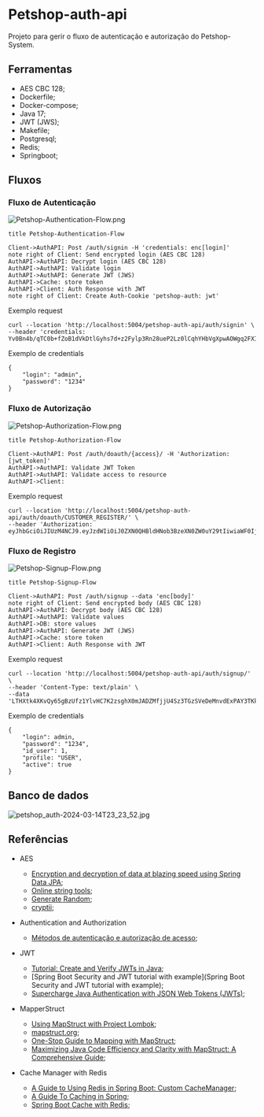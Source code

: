 # Petshop-auth-api

Projeto para gerir o fluxo de autenticação e autorização do Petshop-System.

## Ferramentas

* AES CBC 128;
* Dockerfile;
* Docker-compose;
* Java 17;
* JWT (JWS);
* Makefile;
* Postgresql;
* Redis;
* Springboot;

## Fluxos

### Fluxo de Autenticação 

![Petshop-Authentication-Flow.png](./content%2FPetshop-Authentication-Flow.png)

```
title Petshop-Authentication-Flow

Client->AuthAPI: Post /auth/signin -H 'credentials: enc[login]'
note right of Client: Send encrypted login (AES CBC 128)
AuthAPI->AuthAPI: Decrypt login (AES CBC 128)
AuthAPI->AuthAPI: Validate login
AuthAPI->AuthAPI: Generate JWT (JWS)
AuthAPI->Cache: store token
AuthAPI->Client: Auth Response with JWT
note right of Client: Create Auth-Cookie 'petshop-auth: jwt'
```

Exemplo request

```
curl --location 'http://localhost:5004/petshop-auth-api/auth/signin' \
--header 'credentials: Yv0Bn4b/qTC0b+fZoB1dVkDtlGyhs7d+z2Fylp3Rn28ueP2Lz0lCqhYHbVgXpwAOWgq2FXIdU9vq5jgExv/9lBh1B05Q5snL12tDOO/R/Dg='
```

Exemplo de credentials

```
{
    "login": "admin",
    "password": "1234"
}
```

### Fluxo de Autorização

![Petshop-Authorization-Flow.png](./content%2FPetshop-Authorization-Flow.png)

``` 
title Petshop-Authorization-Flow

Client->AuthAPI: Post /auth/doauth/{access}/ -H 'Authorization: [jwt_token]'
AuthAPI->AuthAPI: Validate JWT Token
AuthAPI->AuthAPI: Validate access to resource
AuthAPI->Client: 
```

Exemplo request

```
curl --location 'http://localhost:5004/petshop-auth-api/auth/doauth/CUSTOMER_REGISTER/' \
--header 'Authorization: eyJhbGciOiJIUzM4NCJ9.eyJzdWIiOiJ0ZXN0QHBldHNob3BzeXN0ZW0uY29tIiwiaWF0IjoxNzEwMzgwMTUyLCJleHAiOjE3MTAzODE5NTJ9.nQ2t5HOEE3ys0kpAwFb6q7OMkcK5BG4Y0yEcQhExjGXGHUQ6_TJrSzyIsqRyxxEz'
```

### Fluxo de Registro 

![Petshop-Signup-Flow.png](./content%2FPetshop-Signup-Flow.png)

```
title Petshop-Signup-Flow

Client->AuthAPI: Post /auth/signup --data 'enc[body]'
note right of Client: Send encrypted body (AES CBC 128)
AuthAPI->AuthAPI: Decrypt body (AES CBC 128)
AuthAPI->AuthAPI: Validate values
AuthAPI->DB: store values
AuthAPI->AuthAPI: Generate JWT (JWS)
AuthAPI->Cache: store token
AuthAPI->Client: Auth Response with JWT
```

Exemplo request

```
curl --location 'http://localhost:5004/petshop-auth-api/auth/signup/' \
--header 'Content-Type: text/plain' \
--data 'LTHXtk4XKvQy65gBzUfz1YlvHC7K2zsghX0mJADZMfjjU4Sz3TGzSVeDeMnvdExPAY3TKksPUwQGCk/AukP7UZ2ZJbdeLM+KBEmLmtv+pHYdYHbH5opjE+a0G1WCmM6m4/KkcVnQQOgEgmM8rkpP4kGAqUl2BLyJsw8i9DCpGa0/aC9n/5OUMmVzQDc4Sb4L'
```

Exemplo de credentials

```
{
    "login": admin,
    "password": "1234",
    "id_user": 1,
    "profile: "USER",
    "active": true
}
```

## Banco de dados

![petshop_auth-2024-03-14T23_23_52.jpg](./content%2Fpetshop_auth-2024-03-14T23_23_52.jpg)

## Referências

* AES
  * [Encryption and decryption of data at blazing speed using Spring Data JPA](https://medium.com/@deependra.chourasia/encryption-and-decryption-of-data-at-blazing-speed-using-spring-data-jpa-a4c36b84588e);
  * [Online string tools](https://onlinestringtools.com/convert-string-to-bytes);
  * [Generate Random](https://generate-random.org/encryption-key-generator?count=1&bytes=128&cipher=aes-128-cbc&string=p%26tsh0p-s7st3m&password=);
  * [cryptii](https://cryptii.com/pipes/hmac);

* Authentication and Authorization
  * [Métodos de autenticação e autorização de acesso](https://medium.com/@pedrodev/m%C3%A9todos-de-autentica%C3%A7%C3%A3o-e-autoriza%C3%A7%C3%A3o-de-acesso-f8bd6c58ead0);

* JWT
  * [Tutorial: Create and Verify JWTs in Java](https://developer.okta.com/blog/2018/10/31/jwts-with-java);
  * [Spring Boot Security and JWT tutorial with example](Spring Boot Security and JWT tutorial with example);
  * [Supercharge Java Authentication with JSON Web Tokens (JWTs)](https://www.baeldung.com/java-json-web-tokens-jjwt);
  
* MapperStruct
  * [Using MapStruct with Project Lombok](https://springframework.guru/using-mapstruct-with-project-lombok/);
  * [mapstruct.org](https://mapstruct.org);
  * [One-Stop Guide to Mapping with MapStruct](https://reflectoring.io/java-mapping-with-mapstruct/);
  * [Maximizing Java Code Efficiency and Clarity with MapStruct: A Comprehensive Guide](https://onloadcode.com/maximizing-java-code-efficiency-and-clarity-with-mapstruct-a-comprehensive-guide/);

* Cache Manager with Redis
  * [A Guide to Using Redis in Spring Boot: Custom CacheManager](https://dev.to/jackynote/a-guide-to-using-redis-in-spring-boot-custom-cachemanager-4e5k); 
  * [A Guide To Caching in Spring](https://www.baeldung.com/spring-cache-tutorial);
  * [Spring Boot Cache with Redis](https://www.baeldung.com/spring-boot-redis-cache);



